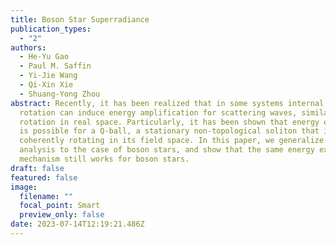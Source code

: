 ```yaml
---
title: Boson Star Superradiance
publication_types:
  - "2"
authors:
  - He-Yu Gao
  - Paul M. Saffin
  - Yi-Jie Wang
  - Qi-Xin Xie
  - Shuang-Yong Zhou
abstract: Recently, it has been realized that in some systems internal space
  rotation can induce energy amplification for scattering waves, similar to
  rotation in real space. Particularly, it has been shown that energy extraction
  is possible for a Q-ball, a stationary non-topological soliton that is
  coherently rotating in its field space. In this paper, we generalize the
  analysis to the case of boson stars, and show that the same energy extraction
  mechanism still works for boson stars.
draft: false
featured: false
image:
  filename: ""
  focal_point: Smart
  preview_only: false
date: 2023-07-14T12:19:21.486Z
---
```

